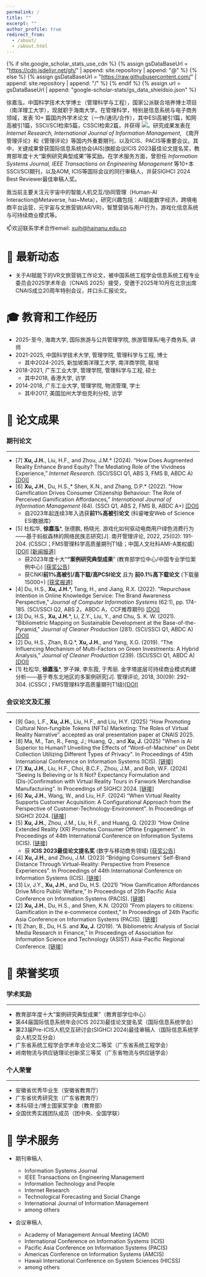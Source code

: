 ```yaml
---
permalink: /
title: ""
excerpt: ""
author_profile: true
redirect_from: 
  - /about/
  - /about.html
---
```


{% if site.google_scholar_stats_use_cdn %}
{% assign gsDataBaseUrl = "https://cdn.jsdelivr.net/gh/" | append: site.repository | append: "@" %}
{% else %}
{% assign gsDataBaseUrl = "https://raw.githubusercontent.com/" | append: site.repository | append: "/" %}
{% endif %}
{% assign url = gsDataBaseUrl | append: "google-scholar-stats/gs_data_shieldsio.json" %}

<span class='anchor' id='about-me'></span>

徐嘉泓，中国科学技术大学博士（管理科学与工程），国家公派联合培养博士项目（南洋理工大学），现就职于海南大学。在管理科学，特别是信息系统与电子商务领域，发表 10+ 篇国内外学术论文（一作/通讯/合作），其中ESI高被引1篇，知网高被引1篇，SSCI/SCI检索5篇，CSSCI检索2篇，并获得 <a href='https://scholar.google.com/citations?user=B26bu8EAAAAJ'><img src="https://img.shields.io/endpoint?url={{ url | url_encode }}&logo=Google%20Scholar&labelColor=f6f6f6&color=9cf&style=flat&label=谷歌学术引用"></a>。研究成果发表在 _Internet Research, International Journal of Information Management_, 《南开管理评论》和《管理评论》等国内外重要期刊，以及ICIS、PACIS等重要会议。其中，关键成果曾获国际信息系统协会(AIS)旗舰会议ICIS 2023最佳论文提名奖，教育部年度十大“案例研究典型成果”等奖励。在学术服务方面，曾担任 _Information Systems Journal, IEEE Transactions on Engineering Management_ 等10+本SSCI/SCI期刊，以及AOM, ICIS等国际会议的同行审稿人，并获SIGHCI 2024 Best Reviewer最佳审稿人奖。

我当前主要关注元宇宙中的智能人机交互/协同管理（Human-AI Interaction@Metaverse, haɪ~Meta），研究兴趣包括：AI赋能数字经济，跨境电商平台运营，元宇宙与文旅营销(AR/VR)，智慧营销与用户行为，游戏化信息系统与可持续商业模式等。

📫欢迎联系学术合作email: xujh@hainanu.edu.cn 

<span class='anchor' id='-eduwork'></span>

# 🎉 最新动态
* 关于AI赋能下的VR文旅营销工作论文，被中国系统工程学会信息系统工程专业委员会2025学术年会（CNAIS 2025）接受，受邀于2025年10月在北京出席CNAIS成立20周年特别会议，并口头汇报论文。


# 🎓 教育和工作经历
* 2025-至今, 海南大学, 国际旅游与公共管理学院, 旅游管理系/电子商务系, 讲师
* 2021-2025, 中国科学技术大学, 管理学院, 管理科学与工程, 博士
  * 其中2024-2025, 新加坡南洋理工大学, 南洋商学院, 联培
* 2018-2021, 广东工业大学, 管理学院, 管理科学与工程, 硕士
  * 其中2018, 香港大学, 访学
* 2014-2018, 广东工业大学, 管理学院, 物流管理, 学士
  * 其中2017, 美国加州大学伯克利分校, 访学

<span class='anchor' id='-lwzl'></span>

# 📝 论文成果

### 期刊论文
---
* [7] **Xu, J.H.**, Liu, H.F., and Zhou, J.M.* (2024). “How Does Augmented Reality Enhance Brand Equity? The Mediating Role of the Vividness Experience,” _Internet Research_. (SCI/SSCI Q1, ABS 3, FMS B, ABDC A) [[DOI]](https://doi.org/10.1108/INTR-09-2023-0738)
* [6]	**Xu, J.H**., Du, H.S.,* Shen, K.N., and Zhang, D.P.* (2022). "How Gamification Drives Consumer Citizenship Behaviour: The Role of Perceived Gamification Affordances," _International Journal of Information Management_ (64). (SSCI Q1, ABS 2, FMS B, ABDC A+) [[DOI]](https://doi.org/10.1016/j.ijinfomgt.2022.102477)
  * 自2023年起连续3年入选获**前1%高被引论文** (科睿唯安Web of Science ESI数据库)
* [5]	杜松华, **徐嘉泓***, 张德鹏, 杨晓光. 游戏化如何驱动电商用户绿色消费行为——基于蚂蚁森林的网络民族志研究[J]. 南开管理评论, 2022, 25(02): 191-204.  (CSSCI；FMS管理科学高质量期刊T1级；中国人文社科AMI-A类权威)  [[DOI]](https://doi.org/10.3969/j.issn.1008-3448.2022.02.019) [[新闻报道]](http://www.fter50.org.cn/research/1424.html) 
  * 获2023年度十大“**“案例研究典型成果**” (教育部学位中心/中国专业学位案例中心) [[获奖公告]](https://case.cdgdc.edu.cn/content-detail/1816759368977223682) 
  * 获CNKI**前1%高被引/高下载/高PCSI论文** 且为 **前0.1%高下载论文** (下载量15000+) [[获奖报道]](http://institution.ustc.edu.cn/iom/zh_CN/article/688833/content/3579.htm)
* [4]	Du, H.S., **Xu, J.H.***, Tang, H., and Jiang, R.X. (2022). "Repurchase Intention in Online Knowledge Service: The Brand Awareness Perspective," _Journal of Computer Information Systems_ (62:1), pp. 174-185. (SCI/SSCI Q2, ABS 2，ABDC A，CCF推荐期刊) [[DOI]](https://doi.org/10.1080/08874417.2020.1759159)
* [3]	Du, H.S., **Xu, J.H.***, Li, Z.Y., Liu, Y., and Chu, S. K. W. (2021). "Bibliometric Mapping on Sustainable Development at the Base-of-the-Pyramid," _Journal of Cleaner Production_ (281). (SCI/SSCI Q1, ABDC A) [[DOI]](https://doi.org/10.1016/j.jclepro.2020.125290)
* [2] Du, H.S., Zhan, B.Q.*, **Xu, J.H.**, and Yang, X.G. (2019). “The Influencing Mechanism of Multi-Factors on Green Investments: A Hybrid Analysis,” _Journal of Cleaner Production_ (239). (SCI/SSCI Q1, ABDC A) [[DOI]](https://doi.org/10.1016/j.jclepro.2019.117977)
* [1]	杜松华, **徐嘉泓***, 罗子婵, 李东霞, 于秀丽. 金字塔底层可持续商业模式构建分析——基于粤东北地区的多案例研究[J]. 管理评论, 2018, 30(09): 292-304. (CSSCI；FMS管理科学高质量期刊T1级)[[DOI]](https://doi.org/10.14120/j.cnki.cn11-5057/f.2018.09.027)

<span class='anchor' id='-xshy'></span>
### 会议论文及汇报 
---
* [9] Gao, L.F., **Xu, J.H.**, Liu, H.F., and Liu, H.Y. (2025) “How Promoting Cultural Non-fungible Tokens (NFTs) Marketing: The Roles of Virtual Reality Narrative”. accepted as oral presentation paper at CNAIS 2025.
* [8] Ma, M., Tan, R., Feng, J.; Huang, Q., and **Xu, J.** (2025) "When is AI Superior to Human? Unveiling the Effects of “Word-of-Machine” on Debt Collection Utilizing Different Types of Privacy". In Proceedings of 45th International Conference on Information Systems (ICIS). [[链接]](https://aisel.aisnet.org/icis2025/cyb_security/cyb_security/14)
* [7] **Xu, J.H.**, Liu, H.F., Choi, B.C.F., Zhou, J.M., and Boh, W.F. (2024) “Seeing Is Believing or Is It Not? Expectancy Formulation and (Dis-)Confirmation with Virtual Reality Tours in Fanwork Merchandise Manufacturing”. In Proceedings of SIGHCI 2024. [[链接]](https://aisel.aisnet.org/sighci2024/2)
* [6] **Xu, J.H.**, Wang, W., and Liu, H.F. (2024) “When Virtual Reality Supports Customer Acquisition: A Configurational Approach from the Perspective of Customer-Technology-Environment”. In Proceedings of SIGHCI 2024. [[链接]](https://aisel.aisnet.org/sighci2024/7) 
* [5]	**Xu, J.H.**, Zhou, J.M., Liu, H.F., and Huang, Q. (2023) “How Online Extended Reality (XR) Promotes Consumer Offline Engagement”. In Proceedings of 44th International Conference on Information Systems (ICIS). [[链接]](https://aisel.aisnet.org/icis2023/emobilecomm/emobilecomm/2/)
  * 获 **ICIS 2023最佳论文提名奖** (数字与移动商务领域) [[获奖公告]](https://aisel.aisnet.org/icis2023/awards.html)
* [4]	**Xu, J.H.**, and Zhou, J.M. (2023) “Bridging Consumers’ Self-Brand Distance Through Virtual-Reality: Perspective from Presence Experiences”. In Proceedings of 44th International Conference on Information Systems (ICIS). [[链接]](https://aisel.aisnet.org/icis2023/techandfow/techandfow/10/)
* [3]	Lv, J.Y., **Xu, J.H.**, and Du, H.S. (2021) “How Gamification Affordances Drive Micro Public Welfare,” In Proceedings of 25th Pacific Asia Conference on Information Systems (PACIS). [[链接]](https://aisel.aisnet.org/pacis2021/187/)
* [2]	**Xu, J.H.**, Du, H.S., and Shen, K.N. (2020) “From players to citizens: Gamification in the e-commerce context,” In Proceedings of 24th Pacific Asia Conference on Information Systems (PACIS). [[链接]](https://aisel.aisnet.org/pacis2020/233/)
* [1]	Zhan, B., Du, H.S. and **Xu, J.** (2019). “A Bibliometric Analysis of Social Media Research in Finance,” In Proceedings of Association for Information Science and Technology (ASIST) Asia-Pacific Regional Conference. [[链接]](https://asistdl.onlinelibrary.wiley.com/pb-assets/assets/23739231/ASIST-AP%202019%20Conference%20Proceedings-1606758940430.pdf)

<span class='anchor' id='-ryjx'></span>

# 🏅 荣誉奖项

### 学术奖励
---
* 教育部年度十大“案例研究典型成果”（教育部学位中心）
* 第44届国际信息系统年会(ICIS 2023)最佳论文提名奖（国际信息系统学会）
* 第23届Pre-ICIS人机交互研讨会(SIGHCI 2024)最佳审稿人（国际信息系统学会人机交互分会）
* 广东省系统工程学会学术年会论文二等奖（广东省系统工程学会）
* 岭南物流与供应链理论创新奖三等奖（广东省物流与供应链学会）

### 个人荣誉
---
* 安徽省优秀毕业生（安徽省教育厅）
* 广东省优秀研究生（广东省教育厅）
* 本科/硕士/博士国家奖学金（教育部）
* 全国优秀实践团队成员（团中央、全国学联）


<span class='anchor' id='-services'></span>
# 📖 学术服务
* 期刊审稿人
  * Information Systems Journal
  * IEEE Transactions on Engineering Management
  * Information Technology and People
  * Internet Research
  * Technological Forecasting and Social Change
  * International Journal of Information Management
  * among others 

* 会议审稿人
  * Academy of Management Annual Meeting (AOM)
  * International Conference on Information Systems (ICIS)
  * Pacific Asia Conference on Information Systems (PACIS)
  * Americas Conference on Information Systems (AMCIS)
  * Hawaii International Conference on System Sciences (HICSS)
  * among others 



